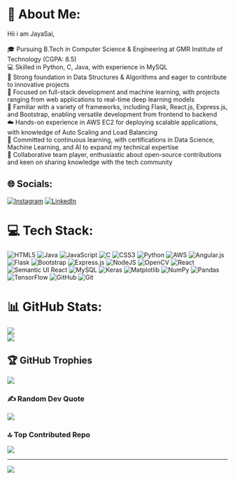 # 💫 About Me:
Hii i am JayaSai,<br><br>
🎓 Pursuing B.Tech in Computer Science & Engineering at GMR Institute of Technology (CGPA: 8.5)<br>💻 Skilled in Python, C, Java, with experience in MySQL<br>🌱 Strong foundation in Data Structures & Algorithms and eager to contribute to innovative projects<br>🚀 Focused on full-stack development and machine learning, with projects ranging from web applications to real-time deep learning models<br>🔧 Familiar with a variety of frameworks, including Flask, React.js, Express.js, and Bootstrap, enabling versatile development from frontend to backend<br>☁️ Hands-on experience in AWS EC2 for deploying scalable applications, with knowledge of Auto Scaling and Load Balancing<br>🎯 Committed to continuous learning, with certifications in Data Science, Machine Learning, and AI to expand my technical expertise<br>👥 Collaborative team player, enthusiastic about open-source contributions and keen on sharing knowledge with the tech community


## 🌐 Socials:
[![Instagram](https://img.shields.io/badge/Instagram-%23E4405F.svg?logo=Instagram&logoColor=white)](https://instagram.com/jaya_sai_49) [![LinkedIn](https://img.shields.io/badge/LinkedIn-%230077B5.svg?logo=linkedin&logoColor=white)](https://linkedin.com/in/jayasai2993) 

# 💻 Tech Stack:
![HTML5](https://img.shields.io/badge/html5-%23E34F26.svg?style=for-the-badge&logo=html5&logoColor=white) ![Java](https://img.shields.io/badge/java-%23ED8B00.svg?style=for-the-badge&logo=openjdk&logoColor=white) ![JavaScript](https://img.shields.io/badge/javascript-%23323330.svg?style=for-the-badge&logo=javascript&logoColor=%23F7DF1E) ![C](https://img.shields.io/badge/c-%2300599C.svg?style=for-the-badge&logo=c&logoColor=white) ![CSS3](https://img.shields.io/badge/css3-%231572B6.svg?style=for-the-badge&logo=css3&logoColor=white) ![Python](https://img.shields.io/badge/python-3670A0?style=for-the-badge&logo=python&logoColor=ffdd54) ![AWS](https://img.shields.io/badge/AWS-%23FF9900.svg?style=for-the-badge&logo=amazon-aws&logoColor=white) ![Angular.js](https://img.shields.io/badge/angular.js-%23E23237.svg?style=for-the-badge&logo=angularjs&logoColor=white) ![Flask](https://img.shields.io/badge/flask-%23000.svg?style=for-the-badge&logo=flask&logoColor=white) ![Bootstrap](https://img.shields.io/badge/bootstrap-%238511FA.svg?style=for-the-badge&logo=bootstrap&logoColor=white) ![Express.js](https://img.shields.io/badge/express.js-%23404d59.svg?style=for-the-badge&logo=express&logoColor=%2361DAFB) ![NodeJS](https://img.shields.io/badge/node.js-6DA55F?style=for-the-badge&logo=node.js&logoColor=white) ![OpenCV](https://img.shields.io/badge/opencv-%23white.svg?style=for-the-badge&logo=opencv&logoColor=white) ![React](https://img.shields.io/badge/react-%2320232a.svg?style=for-the-badge&logo=react&logoColor=%2361DAFB) ![Semantic UI React](https://img.shields.io/badge/Semantic%20UI%20React-%2335BDB2.svg?style=for-the-badge&logo=SemanticUIReact&logoColor=white) ![MySQL](https://img.shields.io/badge/mysql-4479A1.svg?style=for-the-badge&logo=mysql&logoColor=white) ![Keras](https://img.shields.io/badge/Keras-%23D00000.svg?style=for-the-badge&logo=Keras&logoColor=white) ![Matplotlib](https://img.shields.io/badge/Matplotlib-%23ffffff.svg?style=for-the-badge&logo=Matplotlib&logoColor=black) ![NumPy](https://img.shields.io/badge/numpy-%23013243.svg?style=for-the-badge&logo=numpy&logoColor=white) ![Pandas](https://img.shields.io/badge/pandas-%23150458.svg?style=for-the-badge&logo=pandas&logoColor=white) ![TensorFlow](https://img.shields.io/badge/TensorFlow-%23FF6F00.svg?style=for-the-badge&logo=TensorFlow&logoColor=white) ![GitHub](https://img.shields.io/badge/github-%23121011.svg?style=for-the-badge&logo=github&logoColor=white) ![Git](https://img.shields.io/badge/git-%23F05033.svg?style=for-the-badge&logo=git&logoColor=white)
# 📊 GitHub Stats:
![](https://github-readme-stats.vercel.app/api?username=jayasai2993&theme=radical&hide_border=true&include_all_commits=true&count_private=true)<br/>
![](https://github-readme-streak-stats.herokuapp.com/?user=jayasai2993&theme=radical&hide_border=true)<br/>



## 🏆 GitHub Trophies
![](https://github-profile-trophy.vercel.app/?username=jayasai2993&theme=radical&no-frame=false&no-bg=true&margin-w=4)

### ✍️ Random Dev Quote
![](https://quotes-github-readme.vercel.app/api?type=horizontal&theme=radical)

### 🔝 Top Contributed Repo
![](https://github-contributor-stats.vercel.app/api?username=jayasai2993&limit=5&theme=dark&combine_all_yearly_contributions=true)

---
[![](https://visitcount.itsvg.in/api?id=jayasai2993&icon=0&color=0)](https://visitcount.itsvg.in)

<!-- Proudly created with GPRM ( https://gprm.itsvg.in ) -->

